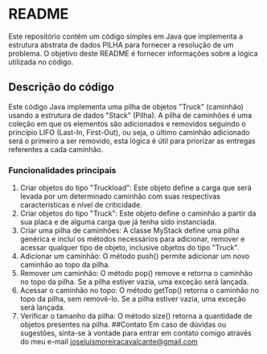 # README
Este repositório contém um código simples em Java que implementa a estrutura abstrata de dados PILHA para fornecer a resolução de um problema. O objetivo deste README é fornecer informações sobre a lógica utilizada no código.
## Descrição do código
Este código Java implementa uma pilha de objetos "Truck" (caminhão) usando a estrutura de dados "Stack" (Pilha). A pilha de caminhões é uma coleção em que os elementos são adicionados e removidos seguindo o princípio LIFO (Last-In, First-Out), ou seja, o último caminhão adicionado será o primeiro a ser removido, esta lógica é útil para priorizar as entregas referentes a cada caminhão.
### Funcionalidades principais
1. Criar objetos do tipo "Truckload": Este objeto define a carga que será levada por um determinado caminhão com suas respectivas características e nível de criticidade.
2. Criar objetos do tipo "Truck": Este objeto define o caminhão a partir da sua placa e de alguma carga que já tenha sido instanciada.
3. Criar uma pilha de caminhões: A classe MyStack define uma pilha genérica e inclui os métodos necessários para adicionar, remover e acessar qualquer tipo de objeto, inclusive objetos do tipo "Truck".
4. Adicionar um caminhão: O método push() permite adicionar um novo caminhão ao topo da pilha.
5. Remover um caminhão: O método pop() remove e retorna o caminhão no topo da pilha. Se a pilha estiver vazia, uma exceção será lançada.
6. Acessar o caminhão no topo: O método getTop() retorna o caminhão no topo da pilha, sem removê-lo. Se a pilha estiver vazia, uma exceção será lançada.
7. Verificar o tamanho da pilha: O método size() retorna a quantidade de objetos presentes na pilha.
##Contato
Em caso de dúvidas ou sugestões, sinta-se à vontade para entrar em contato comigo através do meu e-mail joseluismoreiracavalcante@gmail.com
